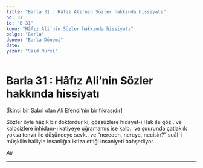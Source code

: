 ```yaml
---
title: "Barla 31 : Hâfız Ali’nin Sözler hakkında hissiyatı"
no: 31
id: "B-31"
konu: "Hâfız Ali’nin Sözler hakkında hissiyatı"
bolge: "Barla"
donem: "Barla Dönemi"
date: 
yazar: "Said Nursî"
---
```


# Barla 31 : Hâfız Ali’nin Sözler hakkında hissiyatı

<p class="takdim">[İkinci bir Sabri olan Ali Efendi’nin bir fıkrasıdır]</p>

Sözler öyle hâzık bir doktordur ki, gözsüzlere hidayet-i Hak ile göz.. ve kalbsizlere inhidam-ı katiyeye uğramamış ise kalb.. ve şuurunda çatlaklık yoksa tenvir ile düşünceye sevk.. ve “nereden, nereye, necisin?” suâl-i müşkilin halliyle insanlığın iktiza ettiği insaniyeti bahşediyor.

*Ali*

***
